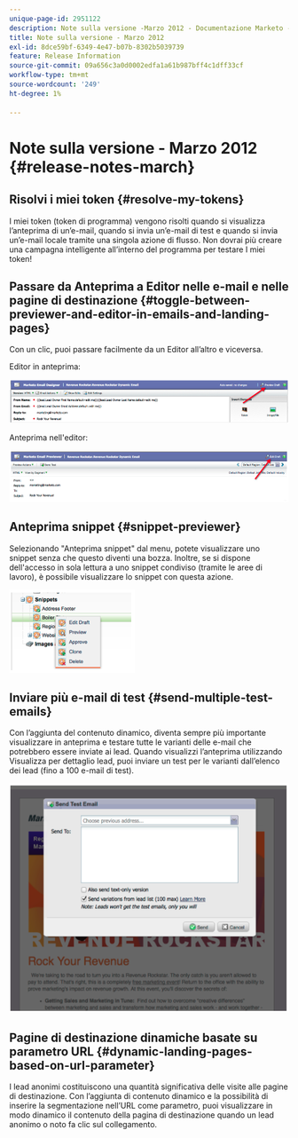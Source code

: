 ```yaml
---
unique-page-id: 2951122
description: Note sulla versione -Marzo 2012 - Documentazione Marketo - Documentazione del prodotto
title: Note sulla versione - Marzo 2012
exl-id: 8dce59bf-6349-4e47-b07b-8302b5039739
feature: Release Information
source-git-commit: 09a656c3a0d0002edfa1a61b987bff4c1dff33cf
workflow-type: tm+mt
source-wordcount: '249'
ht-degree: 1%

---
```


# Note sulla versione - Marzo 2012 {#release-notes-march}

## Risolvi i miei token {#resolve-my-tokens}

I miei token (token di programma) vengono risolti quando si visualizza l’anteprima di un’e-mail, quando si invia un’e-mail di test e quando si invia un’e-mail locale tramite una singola azione di flusso. Non dovrai più creare una campagna intelligente all’interno del programma per testare I miei token!

## Passare da Anteprima a Editor nelle e-mail e nelle pagine di destinazione {#toggle-between-previewer-and-editor-in-emails-and-landing-pages}

Con un clic, puoi passare facilmente da un Editor all’altro e viceversa.

Editor in anteprima:

![](assets/image2014-9-23-10-3a0-3a13.png)

Anteprima nell&#39;editor:

![](assets/image2014-9-23-10-3a0-3a25.png)

## Anteprima snippet {#snippet-previewer}

Selezionando &quot;Anteprima snippet&quot; dal menu, potete visualizzare uno snippet senza che questo diventi una bozza. Inoltre, se si dispone dell&#39;accesso in sola lettura a uno snippet condiviso (tramite le aree di lavoro), è possibile visualizzare lo snippet con questa azione.

![](assets/image2014-9-23-10-3a0-3a37.png)

## Inviare più e-mail di test {#send-multiple-test-emails}

Con l’aggiunta del contenuto dinamico, diventa sempre più importante visualizzare in anteprima e testare tutte le varianti delle e-mail che potrebbero essere inviate ai lead. Quando visualizzi l’anteprima utilizzando Visualizza per dettaglio lead, puoi inviare un test per le varianti dall’elenco dei lead (fino a 100 e-mail di test).

![](assets/image2014-9-23-10-3a0-3a50.png)

## Pagine di destinazione dinamiche basate su parametro URL {#dynamic-landing-pages-based-on-url-parameter}

I lead anonimi costituiscono una quantità significativa delle visite alle pagine di destinazione. Con l’aggiunta di contenuto dinamico e la possibilità di inserire la segmentazione nell’URL come parametro, puoi visualizzare in modo dinamico il contenuto della pagina di destinazione quando un lead anonimo o noto fa clic sul collegamento.

